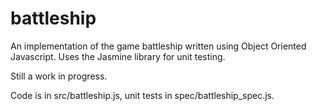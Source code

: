 battleship
==========

An implementation of the game battleship written using Object Oriented Javascript. Uses the Jasmine library for unit testing.

Still a work in progress.

Code is in src/battleship.js, unit tests in spec/battleship_spec.js.
